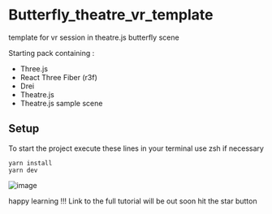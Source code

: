 # Butterfly_theatre_vr_template
template for vr session in theatre.js butterfly scene

Starting pack containing :
- Three.js
- React Three Fiber (r3f)
- Drei
- Theatre.js
- Theatre.js sample scene

## Setup
To start the project execute these lines in your terminal
use zsh if necessary
```
yarn install
yarn dev
```


![image](https://user-images.githubusercontent.com/6551176/205005323-6c7ca9bf-d877-48da-bbd4-a886590855c8.png)

happy learning !!!
Link to the full tutorial
will be out soon hit the star button

